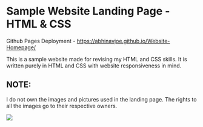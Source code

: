 # Sample Website Landing Page - HTML & CSS

Github Pages Deployment - https://abhinavjoe.github.io/Website-Homepage/

This is a sample website made for revising my HTML and CSS skills. It is written purely in HTML and CSS with website responsiveness in mind.

## NOTE: 
I do not own the images and pictures used in the landing page. The rights to all the images go to their respective owners.

[![](https://mermaid.ink/img/pako:eNqFVMGO2jAQ_ZWRT1QC9Z5DJdRU6h5WqrRtDyUcpvYAVhM7ssdss4h_78SBJWxSLQfAkzfvTea95KS0N6QKtav9sz5gYPheVg7k88RyWmzyTwE_IgWwjimg5gjPlg_ABwJDR6tp-2HoKYlJs_VuUdqIv21tubsVC1g_ADqsuxeKoLERMuFsE0vVvLILElpkObh44f1pY8L6oWnRhoYcn4YC3CrnAfiVMFi3HyEvlSn00Q_zjbDX0hQ86K1jtJE3a5nxiCz3EHUgchAIjaznIzD95RX7VWyJ9GF7N9Ol-bN3RwqyQkzGemCfm_ICUuwpcyv4xLKX7f2oE_2jl-WD9k0j_TGTEMauH0HIho3uUPwZeL5RiF72b1_IDFzoNG3GZbjVC3GuJWf67Ykl2e1XV5ewLteP0AZ_tKZ3M0X2TWYY-XjR_eLMYiNflxjFpDXFuEt13U0yJTfvfO33ooAZ1ssPSYs2CL0wXCM3CiqsVp9uSXuTxnzxbYbmMJP4zIGmwZkP6Uh1WOp_IjpWHgOnOnfyY-hYJYPmnZ7J47voe7l34fPXcpsEoHJqqeSxb9Aaeemc-p5KibsNVaqQvwbDn0pV7iw4TOyfOqdVwSHRUgWf9ofrIbVGnoDS4j5go4od1lGqLbpf3l_P53_L5r18?type=png)](https://mermaid.live/edit#pako:eNqFVMGO2jAQ_ZWRT1QC9Z5DJdRU6h5WqrRtDyUcpvYAVhM7ssdss4h_78SBJWxSLQfAkzfvTea95KS0N6QKtav9sz5gYPheVg7k88RyWmzyTwE_IgWwjimg5gjPlg_ABwJDR6tp-2HoKYlJs_VuUdqIv21tubsVC1g_ADqsuxeKoLERMuFsE0vVvLILElpkObh44f1pY8L6oWnRhoYcn4YC3CrnAfiVMFi3HyEvlSn00Q_zjbDX0hQ86K1jtJE3a5nxiCz3EHUgchAIjaznIzD95RX7VWyJ9GF7N9Ol-bN3RwqyQkzGemCfm_ICUuwpcyv4xLKX7f2oE_2jl-WD9k0j_TGTEMauH0HIho3uUPwZeL5RiF72b1_IDFzoNG3GZbjVC3GuJWf67Ykl2e1XV5ewLteP0AZ_tKZ3M0X2TWYY-XjR_eLMYiNflxjFpDXFuEt13U0yJTfvfO33ooAZ1ssPSYs2CL0wXCM3CiqsVp9uSXuTxnzxbYbmMJP4zIGmwZkP6Uh1WOp_IjpWHgOnOnfyY-hYJYPmnZ7J47voe7l34fPXcpsEoHJqqeSxb9Aaeemc-p5KibsNVaqQvwbDn0pV7iw4TOyfOqdVwSHRUgWf9ofrIbVGnoDS4j5go4od1lGqLbpf3l_P53_L5r18)
